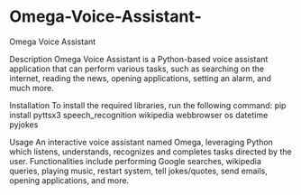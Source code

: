 # Omega-Voice-Assistant-
Omega Voice Assistant

Description
Omega Voice Assistant is a Python-based voice assistant application that can perform various tasks, such as searching on the internet, reading the news, opening applications, setting an alarm, and much more.

Installation
To install the required libraries, run the following command:
pip install pyttsx3 speech_recognition wikipedia webbrowser os datetime pyjokes

Usage
An interactive voice assistant named Omega, leveraging Python which listens, understands, recognizes and completes tasks directed by the user.
Functionalities include performing Google searches, wikipedia queries, playing music, restart system, tell jokes/quotes, send emails, opening applications, and more. 

